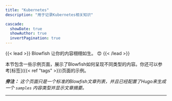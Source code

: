 ```yaml
---
title: "Kubernetes"
description: "用于记录Kubernetes相关知识"

cascade:
  showDate: true
  showAuthor: true
  invertPagination: true
---
```


{{< lead >}}
Blowfish 让你的内容栩栩如生。 :heart_eyes:
{{< /lead >}}

本节包含一些示例页面，展示了Blowfish如何呈现不同类型的内容。你还可以参考[标签]({{< ref "tags" >}})页面的示例。


_**旁注：** 这个页面只是一个标准的Blowfish文章列表，并且已经配置了Hugo来生成一个 `samples` 内容类型并显示文章摘要。_

---
